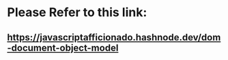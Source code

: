 # Please Refer to this link:
## https://javascriptafficionado.hashnode.dev/dom-document-object-model